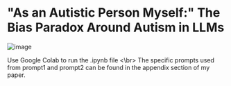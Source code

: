 # "As an Autistic Person Myself:" The Bias Paradox Around Autism in LLMs

![image](https://github.com/user-attachments/assets/a7b4a12c-5742-44da-a60d-f88423fec125)

Use Google Colab to run the .ipynb file <\br>
The specific prompts used from prompt1 and prompt2 can be found in the appendix section of my paper.
